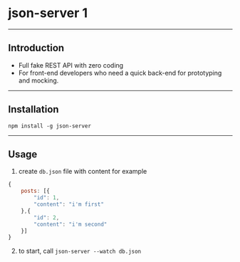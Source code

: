 # json-server 1

---

## Introduction

* Full fake REST API with zero coding
* For front-end developers who need a quick back-end for prototyping and mocking.

---

## Installation

`npm install -g json-server`

---

## Usage

1. create `db.json` file with content for example
```js
{
    posts: [{
        "id": 1,
        "content": "i'm first"
    },{
        "id": 2,
        "content": "i'm second"
    }]
}
```

2. to start, call `json-server --watch db.json`